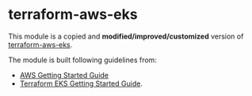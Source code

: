 # terraform-aws-eks

This module is a copied and **modified/improved/customized** version of
[terraform-aws-eks](https://github.com/terraform-aws-modules/terraform-aws-eks).

The module is built following guidelines from:
- [AWS Getting Started Guide](https://docs.aws.amazon.com/eks/latest/userguide/getting-started.html)
- [Terraform EKS Getting Started Guide](https://www.terraform.io/docs/providers/aws/guides/eks-getting-started.html).
